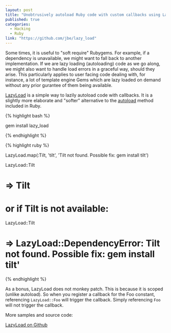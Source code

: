 ```yaml
---
layout: post
title: "Unobtrusively autoload Ruby code with custom callbacks using LazyLoad"
published: true
categories:
  - Hacking
  - Ruby
link: "https://github.com/jbe/lazy_load"
---
```


Some times, it is useful to "soft require" Rubygems. For example, if a dependency is unavailable, we might want to fall back to another implementation. If we are lazy loading (autoloading) code as we go along, we might also want to handle load errors in a graceful way, should they arise. This particularly applies to user facing code dealing with, for instance, a lot of template engine Gems which are lazy loaded on demand without any prior gurantee of them being available.

[LazyLoad](https://github.com/jbe/lazy_load) is a simple way to lazily autoload code with callbacks. It is a slightly more elaborate and "softer" alternative to the [autoload](http://ruby-doc.org/core/classes/Module.html#M000443) method included in Ruby.

{% highlight bash %}

gem install lazy_load

{% endhighlight %}

{% highlight ruby %}

LazyLoad.map(:Tilt, 'tilt',
  'Tilt not found. Possible fix: gem install tilt')

LazyLoad::Tilt
# => Tilt

  # or if Tilt is not available:
LazyLoad::Tilt
# => LazyLoad::DependencyError: Tilt not found. Possible fix: gem install tilt'  

{% endhighlight %}

As a bonus, LazyLoad does not monkey patch. This is because it is scoped (unlike autoload). So when you register a callback for the Foo constant, referencing `LazyLoad::Foo` will trigger the callback. Simply referencing `Foo` will not trigger the callback.

More samples and source code:

[LazyLoad on Github](https://github.com/jbe/lazy_load)
